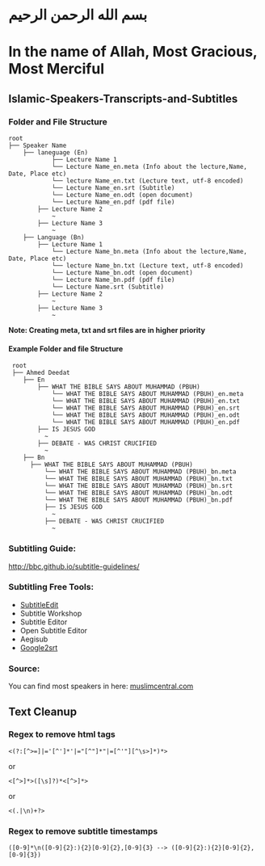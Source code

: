 
# بسم الله الرحمن الرحيم

# In the name of Allah, Most Gracious, Most Merciful

## Islamic-Speakers-Transcripts-and-Subtitles

### Folder and File Structure
```
root
├── Speaker Name
	├── laneguage (En)
    		├── Lecture Name 1
			└── Lecture Name_en.meta (Info about the lecture,Name, Date, Place etc)
			└── lecture Name_en.txt (Lecture text, utf-8 encoded)
			└── Lecture Name_en.srt (Subtitle)
			└── Lecture Name_en.odt (open document)
			└── Lecture Name_en.pdf (pdf file)
		├── Lecture Name 2
			~
		├── Lecture Name 3
			~
	├── Language (Bn)
		├── Lecture Name 1
			└── Lecture Name_bn.meta (Info about the lecture,Name, Date, Place etc)
			└── lecture Name_bn.txt (Lecture text, utf-8 encoded)
			└── Lecture Name_bn.odt (open document)
			└── Lecture Name_bn.pdf (pdf file)
			└── Lecture Name.srt (Subtitle)
		├── Lecture Name 2
			~
		├── Lecture Name 3
			~
```

<b>Note: Creating meta, txt and srt files are in higher priority</b>

#### Example Folder and file Structure
```
 root
 ├── Ahmed Deedat
    ├── En
        ├── WHAT THE BIBLE SAYS ABOUT MUHAMMAD (PBUH)
            └── WHAT THE BIBLE SAYS ABOUT MUHAMMAD (PBUH)_en.meta
            └── WHAT THE BIBLE SAYS ABOUT MUHAMMAD (PBUH)_en.txt
            └── WHAT THE BIBLE SAYS ABOUT MUHAMMAD (PBUH)_en.srt
            └── WHAT THE BIBLE SAYS ABOUT MUHAMMAD (PBUH)_en.odt
            └── WHAT THE BIBLE SAYS ABOUT MUHAMMAD (PBUH)_en.pdf
        ├── IS JESUS GOD
          ~
        ├── DEBATE - WAS CHRIST CRUCIFIED
          ~
    ├── Bn
      ├── WHAT THE BIBLE SAYS ABOUT MUHAMMAD (PBUH)
          └── WHAT THE BIBLE SAYS ABOUT MUHAMMAD (PBUH)_bn.meta
          └── WHAT THE BIBLE SAYS ABOUT MUHAMMAD (PBUH)_bn.txt
          └── WHAT THE BIBLE SAYS ABOUT MUHAMMAD (PBUH)_bn.srt
          └── WHAT THE BIBLE SAYS ABOUT MUHAMMAD (PBUH)_bn.odt
          └── WHAT THE BIBLE SAYS ABOUT MUHAMMAD (PBUH)_bn.pdf
          ├── IS JESUS GOD
            ~
          ├── DEBATE - WAS CHRIST CRUCIFIED
            ~
```
### Subtitling Guide:

http://bbc.github.io/subtitle-guidelines/

### Subtitling Free Tools:
* [SubtitleEdit](https://github.com/SubtitleEdit)
* Subtitle Workshop
* Subtitle Editor
* Open Subtitle Editor
* Aegisub
* [Google2srt](http://google2srt.sourceforge.net/en/)

### Source:
You can find most speakers in here: <a href="muslimcentral.com">muslimcentral.com</a>

## Text Cleanup
### Regex to remove html tags
```
<(?:[^>=]|='[^']*'|="[^"]*"|=[^'"][^\s>]*)*>
```
or
```
<[^>]*>([\s]?)*<[^>]*>
```
or
```
<(.|\n)+?>

```
### Regex to remove subtitle timestamps
```
([0-9]*\n([0-9]{2}:){2}[0-9]{2},[0-9]{3} --> ([0-9]{2}:){2}[0-9]{2},[0-9]{3})
```
